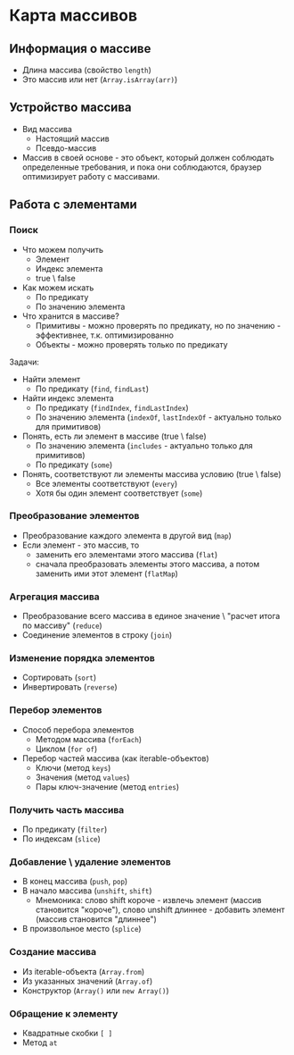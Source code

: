 # Карта массивов

## Информация о массиве

- Длина массива (свойство `length`)
- Это массив или нет (`Array.isArray(arr)`)

## Устройство массива

- Вид массива
  - Настоящий массив
  - Псевдо-массив
- Массив в своей основе - это объект, который должен соблюдать определенные требования, и пока они соблюдаются, браузер оптимизирует работу с массивами.

## Работа с элементами

### Поиск

* Что можем получить
  * Элемент
  * Индекс элемента
  * true \ false
* Как можем искать
  * По предикату
  * По значению элемента
* Что хранится в массиве?
  * Примитивы - можно проверять по предикату, но по значению - эффективнее, т.к. оптимизированно
  * Объекты - можно проверять только по предикату

Задачи:

- Найти элемент 
  - По предикату (`find`, `findLast`)
- Найти индекс элемента
  - По предикату (`findIndex`, `findLastIndex`)
  - По значению элемента (`indexOf`, `lastIndexOf` - актуально только для примитивов)
- Понять, есть ли элемент в массиве (true \ false)
  - По значению элемента (`includes` - актуально только для примитивов)
  - По предикату (`some`)
- Понять, соответствуют ли элементы массива условию (true \ false)
  - Все элементы соответствуют (`every`)
  - Хотя бы один элемент соответствует (`some`)

### Преобразование элементов

- Преобразование каждого элемента в другой вид (`map`)
- Если элемент - это массив, то
  - заменить его элементами этого массива (`flat`)
  - сначала преобразовать элементы этого массива, а потом заменить ими этот элемент (`flatMap`)

### Агрегация массива

- Преобразование всего массива в единое значение \ "расчет итога по массиву" (`reduce`)
- Соединение элементов в строку (`join`)

### Изменение порядка элементов

- Сортировать (`sort`)
- Инвертировать (`reverse`)

### Перебор элементов

- Способ перебора элементов
  - Методом массива (`forEach`)
  - Циклом (`for of`)
- Перебор частей массива (как iterable-объектов)
  - Ключи (метод `keys`)
  - Значения (метод `values`)
  - Пары ключ-значение (метод `entries`)

### Получить часть массива

- По предикату (`filter`)
- По индексам (`slice`)

### Добавление \ удаление элементов

- В конец массива (`push`, `pop`)
- В начало массива (`unshift`, `shift`)
  - Мнемоника: слово shift короче - извлечь элемент (массив становится "короче"), слово unshift длиннее - добавить элемент (массив становится "длиннее")
- В произвольное место (`splice`)

### Создание массива

- Из iterable-объекта (`Array.from`)
- Из указанных значений (`Array.of`)
- Конструктор (`Array()` или `new Array()`)

### Обращение к элементу

- Квадратные скобки `[ ]`
- Метод `at`